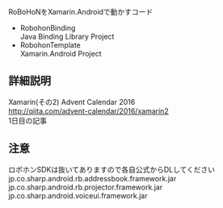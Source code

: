 RoBoHoNをXamarin.Androidで動かすコード

 - RobohonBinding  
 Java Binding Library Project
 - RobohonTemplate  
 Xamarin.Android Project

## 詳細説明
Xamarin(その2) Advent Calendar 2016  
http://qiita.com/advent-calendar/2016/xamarin2  
1日目の記事  

## 注意
ロボホンSDKは抜いてありますので各自公式からDLしてください  
jp.co.sharp.android.rb.addressbook.framework.jar  
jp.co.sharp.android.rb.projector.framework.jar  
jp.co.sharp.android.voiceui.framework.jar  
